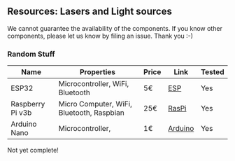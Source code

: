 ## Resources: Lasers and Light sources

We cannot guarantee the availability of the components. If you know other components, please let us know by filing an issue. Thank you :-)


### Random Stuff
|  Name | Properties  |  Price | Link  | Tested |
|---|---|---|---|---|
|  ESP32 | Microcontroller, WiFi, Bluetooth | 5€  | [ESP](http://esp32.net/)  | Yes |
|  Raspberry Pi v3b | Micro Computer, WiFi, Bluetooth, Raspbian | 25€  | [RasPi](http://raspberrpi.ort/)  | Yes |
|  Arduino Nano | Microcontroller, | 1€  | [Arduino](http://arduino.org/)  | Yes |


Not yet complete!
